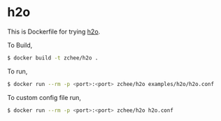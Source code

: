 # h2o

This is Dockerfile for trying [h2o](https://github.com/h2o/h2o).

To Build,

```bash
$ docker build -t zchee/h2o .
```

To run,

```bash
$ docker run --rm -p <port>:<port> zchee/h2o examples/h2o/h2o.conf
```

To custom config file run,

```bash
$ docker run --rm -p <port>:<port> zchee/h2o h2o.conf
```

